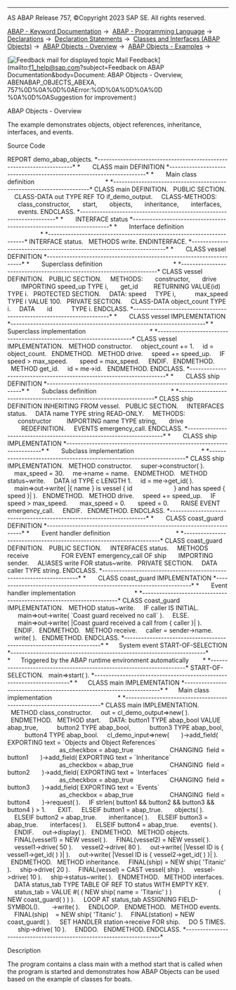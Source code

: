   

* * *

AS ABAP Release 757, ©Copyright 2023 SAP SE. All rights reserved.

[ABAP - Keyword Documentation](javascript:call_link\('abenabap.htm'\)) →  [ABAP - Programming Language](javascript:call_link\('abenabap_reference.htm'\)) →  [Declarations](javascript:call_link\('abendeclarations.htm'\)) →  [Declaration Statements](javascript:call_link\('abenabap_declarations.htm'\)) →  [Classes and Interfaces (ABAP Objects)](javascript:call_link\('abenclasses_and_interfaces.htm'\)) →  [ABAP Objects - Overview](javascript:call_link\('abenabap_objects_oview.htm'\)) →  [ABAP Objects - Examples](javascript:call_link\('abenabap_objects_abexas.htm'\)) → 

 [![](Mail.gif?object=Mail.gif&sap-language=EN "Feedback mail for displayed topic") Mail Feedback](mailto:f1_help@sap.com?subject=Feedback on ABAP Documentation&body=Document: ABAP Objects - Overview, ABENABAP_OBJECTS_ABEXA, 757%0D%0A%0D%0AError:%0D%0A%0D%0A%0D
%0A%0D%0ASuggestion for improvement:)

ABAP Objects - Overview

The example demonstrates objects, object references, inheritance, interfaces, and events.

Source Code   

REPORT demo\_abap\_objects.
\*---------------------------------------------------------------------\*
\*       CLASS main DEFINITION
\*---------------------------------------------------------------------\*
\*       Main class definition                                         \*
\*---------------------------------------------------------------------\*
CLASS main DEFINITION.
  PUBLIC SECTION.
    CLASS-DATA out TYPE REF TO if\_demo\_output.
    CLASS-METHODS:
      class\_constructor,
      start,
      objects,
      inheritance,
      interfaces,
      events.
ENDCLASS.
\*---------------------------------------------------------------------\*
\*       INTERFACE status
\*---------------------------------------------------------------------\*
\*       Interface definition                                          \*
\*---------------------------------------------------------------------\*
INTERFACE status.
  METHODS write.
ENDINTERFACE.
\*---------------------------------------------------------------------\*
\*       CLASS vessel DEFINITION
\*---------------------------------------------------------------------\*
\*       Superclass definition                                         \*
\*---------------------------------------------------------------------\*
CLASS vessel DEFINITION.
  PUBLIC SECTION.
    METHODS:
      constructor,
      drive
        IMPORTING speed\_up TYPE i,
      get\_id
        RETURNING VALUE(id) TYPE i.
  PROTECTED SECTION.
    DATA: speed     TYPE i,
          max\_speed TYPE i VALUE 100.
  PRIVATE SECTION.
    CLASS-DATA object\_count TYPE i.
    DATA       id           TYPE i.
ENDCLASS.
\*---------------------------------------------------------------------\*
\*       CLASS vessel IMPLEMENTATION
\*---------------------------------------------------------------------\*
\*       Superclass implementation                                     \*
\*---------------------------------------------------------------------\*
CLASS vessel IMPLEMENTATION.
  METHOD constructor.
    object\_count += 1.
    id = object\_count.
  ENDMETHOD.
  METHOD drive.
    speed += speed\_up.
    IF speed > max\_speed.
      speed = max\_speed.
    ENDIF.
  ENDMETHOD.
  METHOD get\_id.
    id = me->id.
  ENDMETHOD.
ENDCLASS.
\*---------------------------------------------------------------------\*
\*       CLASS ship DEFINITION
\*---------------------------------------------------------------------\*
\*       Subclass definition                                           \*
\*---------------------------------------------------------------------\*
CLASS ship DEFINITION INHERITING FROM vessel.
  PUBLIC SECTION.
    INTERFACES status.
    DATA name TYPE string READ-ONLY.
    METHODS:
      constructor
        IMPORTING name TYPE string,
      drive
        REDEFINITION.
    EVENTS emergency\_call.
ENDCLASS.
\*---------------------------------------------------------------------\*
\*       CLASS ship IMPLEMENTATION
\*---------------------------------------------------------------------\*
\*       Subclass implementation                                       \*
\*---------------------------------------------------------------------\*
CLASS ship IMPLEMENTATION.
  METHOD constructor.
    super->constructor( ).
    max\_speed = 30.
    me->name = name.
  ENDMETHOD.
  METHOD status~write.
    DATA id TYPE c LENGTH 1.
    id = me->get\_id( ).
    main=>out->write( |{ name } is vessel { id
                       } and has speed { speed }| ).
  ENDMETHOD.
  METHOD drive.
    speed += speed\_up.
    IF speed > max\_speed.
      max\_speed = 0.
      speed = 0.
      RAISE EVENT emergency\_call.
    ENDIF.
  ENDMETHOD.
ENDCLASS.
\*---------------------------------------------------------------------\*
\*       CLASS coast\_guard DEFINITION
\*---------------------------------------------------------------------\*
\*       Event handler definition                                      \*
\*---------------------------------------------------------------------\*
CLASS coast\_guard DEFINITION.
  PUBLIC SECTION.
    INTERFACES status.
    METHODS receive
                  FOR EVENT emergency\_call OF ship
      IMPORTING sender.
    ALIASES write FOR status~write.
  PRIVATE SECTION.
    DATA caller TYPE string.
ENDCLASS.
\*---------------------------------------------------------------------\*
\*       CLASS coast\_guard IMPLEMENTATION
\*---------------------------------------------------------------------\*
\*       Event handler implementation                                  \*
\*---------------------------------------------------------------------\*
CLASS coast\_guard IMPLEMENTATION.
  METHOD status~write.
    IF caller IS INITIAL.
      main=>out->write( \`Coast guard received no call\` ).
    ELSE.
      main=>out->write( |Coast guard received a call from { caller }| ).
    ENDIF.
  ENDMETHOD.
  METHOD receive.
    caller = sender->name.
    write( ).
  ENDMETHOD.
ENDCLASS.
\*---------------------------------------------------------------------\*
\*      System event START-OF-SELECTION
\*---------------------------------------------------------------------\*
\*      Triggered by the ABAP runtime environment automatically        \*
\*---------------------------------------------------------------------\*
START-OF-SELECTION.
  main=>start( ).
\*---------------------------------------------------------------------\*
\*      CLASS main IMPLEMENTATION
\*---------------------------------------------------------------------\*
\*      Main class implementation                                      \*
\*---------------------------------------------------------------------\*
CLASS main IMPLEMENTATION.
  METHOD class\_constructor.
    out = cl\_demo\_output=>new( ).
  ENDMETHOD.
  METHOD start.
    DATA: button1 TYPE abap\_bool VALUE abap\_true,
          button2 TYPE abap\_bool,
          button3 TYPE abap\_bool,
          button4 TYPE abap\_bool.
    cl\_demo\_input=>new(
      )->add\_field( EXPORTING text = \`Objects and Object References\`
                              as\_checkbox = abap\_true
                    CHANGING  field = button1
      )->add\_field( EXPORTING text = \`Inheritance\`
                              as\_checkbox = abap\_true
                    CHANGING  field = button2
      )->add\_field( EXPORTING text = \`Interfaces\`
                              as\_checkbox = abap\_true
                    CHANGING  field = button3
      )->add\_field( EXPORTING text = \`Events\`
                              as\_checkbox = abap\_true
                    CHANGING  field = button4
      )->request( ).
    IF strlen( button1 && button2 && button3 && button4 ) > 1.
      EXIT.
    ELSEIF button1 = abap\_true.
      objects( ).
    ELSEIF button2 = abap\_true.
      inheritance( ).
    ELSEIF button3 = abap\_true.
      interfaces( ).
    ELSEIF button4 = abap\_true.
      events( ).
    ENDIF.
    out->display( ).
  ENDMETHOD.
  METHOD objects.
    FINAL(vessel1) = NEW vessel( ).
    FINAL(vessel2) = NEW vessel( ).
    vessel1->drive( 50 ).
    vessel2->drive( 80 ).
    out->write( |Vessel ID is { vessel1->get\_id( ) }| ).
    out->write( |Vessel ID is { vessel2->get\_id( ) }| ).
  ENDMETHOD.
  METHOD inheritance.
    FINAL(ship) = NEW ship( 'Titanic' ).
    ship->drive( 20 ).
    FINAL(vessel) = CAST vessel( ship ).
    vessel->drive( 10 ).
    ship->status~write( ).
  ENDMETHOD.
  METHOD interfaces.
    DATA status\_tab TYPE TABLE OF REF TO status WITH EMPTY KEY.
    status\_tab = VALUE #( ( NEW ship( name = 'Titanic' ) )
                          ( NEW coast\_guard( ) ) ).
    LOOP AT status\_tab ASSIGNING FIELD-SYMBOL(<status>).
      <status>->write( ).
    ENDLOOP.
  ENDMETHOD.
  METHOD events.
    FINAL(ship)    = NEW ship( 'Titanic' ).
    FINAL(station) = NEW coast\_guard( ).
    SET HANDLER station->receive FOR ship.
    DO 5 TIMES.
      ship->drive( 10 ).
    ENDDO.
  ENDMETHOD.
ENDCLASS.
\*---------------------------------------------------------------------\*

Description   

The program contains a class main with a method start that is called when the program is started and demonstrates how ABAP Objects can be used based on the example of classes for boats.
